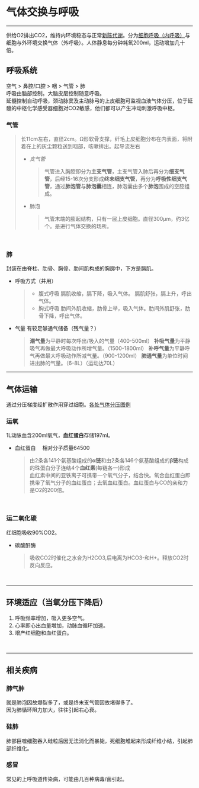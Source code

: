 # 气体交换与呼吸
***
供给O2排出CO2，维持内环境稳态与正常[新陈代谢]()。分为[细胞呼吸（内呼吸）]()与细胞与外环境交换气体（外呼吸）。人体静息每分钟耗氧200ml，运动增加几十倍。
<br>

## 呼吸系统

空气 >  鼻腔/口腔 > 咽 > 气管 > 肺 <br>
呼吸由脑部控制。大脑皮层控制随意呼吸。<br>延髓控制自动呼吸，颈动脉窦及主动脉弓的上皮细胞可监视血液气体分压，位于延髓的中枢化学感受器细胞对CO2敏感，他们都可以产生冲动刺激呼吸中枢。


### 气管 
  >  长11cm左右，直径2cm。Ω形软骨支撑，纤毛上皮细胞分布在内表面，将附着在上的灰尘颗粒送到咽部，咳嗽排出。起导流左右<br>
  >  *  *支气管*
  >     > 气管进入胸腔即分为**主支气管**，主支气管入肺后再分为**细支气管**，后经15-16次分支形成**终末细支气管**，再分为**呼吸性细支气管**，通过**肺泡管**与**肺泡囊**相连，肺泡囊由多个**肺泡**围成的空腔组成。
  >  * 肺泡
  >    > 气管末端的膨起结构，只有一层上皮细胞。直径300μm，约3亿个。是进行气体交换的场所。

<br>

### 肺
封装在由脊柱、肋骨、胸骨、肋间肌构成的胸廓中，下方是膈肌。
* 呼吸方式（并用）
  > * 腹式呼吸
      膈肌收缩，膈下降，吸入气体。 膈肌舒张，膈上升，呼出气体。
  > * 胸式呼吸
      肋间外肌收缩，肋骨上举，吸入气体。肋间外肌舒张，肋骨下降，呼出气体。

* 气量
  有较足够通气储备（残气量？）
  > **潮气量**为平静时每次呼出/吸入的气量（400-500ml）
  > **补吸气量**为平静吸气再做最大呼吸动作所增气量。（1500-1800ml）
  > **补呼气量**为平静呼气再做最大呼吸动作所减气量。（900-1200ml）
  > **肺通气量**为单位时间进出肺的气量。（6-8L）（运动达70L）  
  

***
## 气体运输
通过分压梯度经扩散作用穿过细胞。[各处气体分压图例](https://cdn.jsdelivr.net/gh/sakurakouji-luna/pic@main/bio/气体分压.png)
### 运氧
1L动脉血含200ml氧气，**血红蛋白**存储197ml。
* 血红蛋白&emsp; 相对分子质量64500
  > 由2条各141个氨基酸组成的**α链**和由2条各146个氨基酸组成的**β链**构成的珠蛋白分子连结4个**血红素**(每链各一)形成<br>
  > 血红素中间的亚铁离子可携带一个氧气分子，结合快。氧合血红蛋白即携带了氧气分子的血红蛋白；去氧血红蛋白。血红蛋白与CO的亲和力是O2的200倍。

<br>

### 运二氧化碳
红细胞吸收90%CO2。
* 碳酸酐酶
  > 吸收CO2时催化之水合为H2CO3,后电离为HCO3-和H+。释放CO2时反向反应。

<br>

***
## 环境适应（当氧分压下降后）
1. 呼吸频率增加，吸入更多空气。
2. 心率即心出血量增加，动脉血循环加速。
3. 增产红细胞和血红蛋白。

<br>

***
## 相关疾病
### 肺气肿
就是肺泡因故爆裂多了，或是终末支气管因故堵得多了。<br>因为肺循环阻力加大，往往引起右心衰。
### 硅肺
肺部巨噬细胞吞入硅粒后因无法消化而暴毙，死细胞堆起来形成纤维小结，引起肺部纤维化。
### 感冒
常见的上呼吸道传染病，可能由几百种病毒/菌引起。